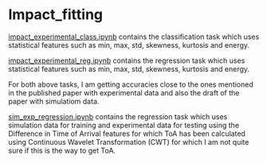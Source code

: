 # Impact_fitting

[impact_experimental_class.ipynb](https://github.com/KunalC13/Impact_fitting/blob/main/impact_experimental_class.ipynb) contains the classification task which uses statistical features such as min, max, std, skewness, kurtosis and energy. 

[impact_experimental_reg.ipynb](https://github.com/KunalC13/Impact_fitting/blob/main/impact_experimental_reg.ipynb) contains the regression task which uses statistical features such as min, max, std, skewness, kurtosis and energy. 

For both above tasks, I am getting accuracies close to the ones mentioned in the published paper with experimental data and also the draft of the paper with simulatiom data.

[sim_exp_regression.ipynb](https://github.com/KunalC13/Impact_fitting/blob/main/sim_exp_regression.ipynb) contains the regression task which uses simulation data for training and experimental data for testing using the Difference in Time of Arrival features for which ToA has been calculated using Continuous Wavelet Transformation (CWT) for which I am not quite sure if this is the way to get ToA.